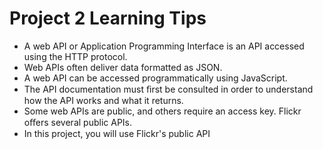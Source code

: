 # Project 2 Learning Tips

* A web API or Application Programming Interface is an API accessed using the HTTP protocol.
* Web APIs often deliver data formatted as JSON.
* A web API can be accessed programmatically using JavaScript.
* The API documentation must ﬁrst be consulted in order to understand how the API works and what it returns.
* Some web APIs are public, and others require an access key.  Flickr oﬀers several public APIs.
* In this project, you will use Flickr's public API
